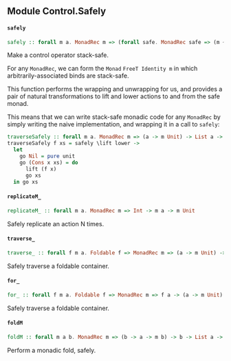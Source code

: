 ## Module Control.Safely

#### `safely`

``` purescript
safely :: forall m a. MonadRec m => (forall safe. MonadRec safe => (m ~> safe) -> (safe ~> m) -> safe a) -> m a
```

Make a control operator stack-safe.

For any `MonadRec`, we can form the `Monad` `FreeT Identity m` in which
arbitrarily-associated binds are stack-safe.

This function performs the wrapping and unwrapping for us, and provides a
pair of natural transformations to lift and lower actions to and from the
safe monad.

This means that we can write stack-safe monadic code for any `MonadRec` by
simply writing the naive implementation, and wrapping it in a call to
`safely`:

```purescript
traverseSafely :: forall m a. MonadRec m => (a -> m Unit) -> List a -> m Unit
traverseSafely f xs = safely \lift lower ->
  let
    go Nil = pure unit
    go (Cons x xs) = do
      lift (f x)
      go xs
  in go xs
```

#### `replicateM_`

``` purescript
replicateM_ :: forall m a. MonadRec m => Int -> m a -> m Unit
```

Safely replicate an action N times.

#### `traverse_`

``` purescript
traverse_ :: forall f m a. Foldable f => MonadRec m => (a -> m Unit) -> f a -> m Unit
```

Safely traverse a foldable container.

#### `for_`

``` purescript
for_ :: forall f m a. Foldable f => MonadRec m => f a -> (a -> m Unit) -> m Unit
```

Safely traverse a foldable container.

#### `foldM`

``` purescript
foldM :: forall m a b. MonadRec m => (b -> a -> m b) -> b -> List a -> m b
```

Perform a monadic fold, safely.


